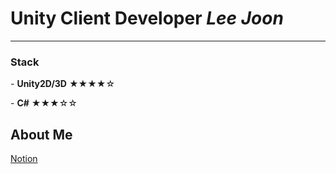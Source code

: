 
# Unity Client Developer   ***Lee Joon*** 
___
<h3 id="-unity-i-m-interested-in-gameprograming-and-server-">Stack</h3>
<p>- <strong>Unity2D/3D</strong>  ★★★★☆</p>
<p>- <strong>C#</strong>  ★★★☆☆</p>

## About Me
<a href="Https://bit.ly/LeeJoon" target="blank">Notion</a>
